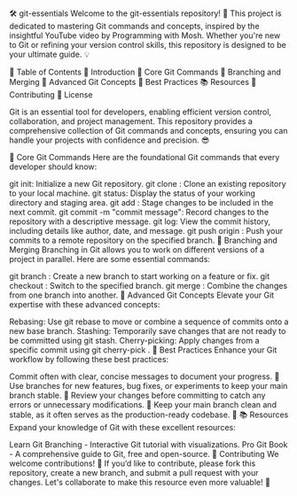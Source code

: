 🛠️ git-essentials
Welcome to the git-essentials repository! 🚀 This project is dedicated to mastering Git commands and concepts, inspired by the insightful YouTube video by Programming with Mosh. Whether you're new to Git or refining your version control skills, this repository is designed to be your ultimate guide. 💡

📜 Table of Contents
🌟 Introduction
🔧 Core Git Commands
🌳 Branching and Merging
🚀 Advanced Git Concepts
🎯 Best Practices
📚 Resources
🤝 Contributing
📜 License

Git is an essential tool for developers, enabling efficient version control, collaboration, and project management. This repository provides a comprehensive collection of Git commands and concepts, ensuring you can handle your projects with confidence and precision. 😎

🔧 Core Git Commands
Here are the foundational Git commands that every developer should know:

git init: Initialize a new Git repository.
git clone <repository-url>: Clone an existing repository to your local machine.
git status: Display the status of your working directory and staging area.
git add <file>: Stage changes to be included in the next commit.
git commit -m "commit message": Record changes to the repository with a descriptive message.
git log: View the commit history, including details like author, date, and message.
git push origin <branch>: Push your commits to a remote repository on the specified branch.
🌳 Branching and Merging
Branching in Git allows you to work on different versions of a project in parallel. Here are some essential commands:

git branch <branch-name>: Create a new branch to start working on a feature or fix.
git checkout <branch-name>: Switch to the specified branch.
git merge <branch-name>: Combine the changes from one branch into another.
🚀 Advanced Git Concepts
Elevate your Git expertise with these advanced concepts:

Rebasing: Use git rebase <branch-name> to move or combine a sequence of commits onto a new base branch.
Stashing: Temporarily save changes that are not ready to be committed using git stash.
Cherry-picking: Apply changes from a specific commit using git cherry-pick <commit-hash>.
🎯 Best Practices
Enhance your Git workflow by following these best practices:

Commit often with clear, concise messages to document your progress. 📝
Use branches for new features, bug fixes, or experiments to keep your main branch stable. 🌿
Review your changes before committing to catch any errors or unnecessary modifications. 👀
Keep your main branch clean and stable, as it often serves as the production-ready codebase. 🚦
📚 Resources
Expand your knowledge of Git with these excellent resources:

Learn Git Branching - Interactive Git tutorial with visualizations.
Pro Git Book - A comprehensive guide to Git, free and open-source.
🤝 Contributing
We welcome contributions! 🎉 If you’d like to contribute, please fork this repository, create a new branch, and submit a pull request with your changes. Let's collaborate to make this resource even more valuable! 🌟



